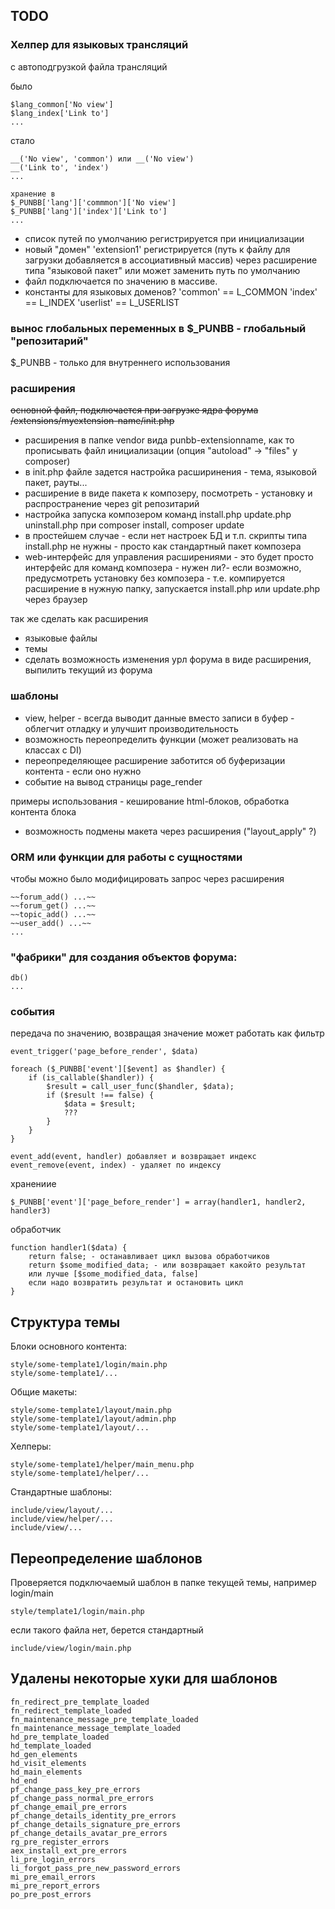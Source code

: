 
## TODO

### Хелпер для языковых трансляций 

с автоподгрузкой файла трансляций

было
    
    $lang_common['No view']
    $lang_index['Link to']
    ...

стало 
    
    __('No view', 'common') или __('No view')
    __('Link to', 'index')
    ...

    хранение в
    $_PUNBB['lang']['commmon']['No view']
    $_PUNBB['lang']['index']['Link to']
    ...

- список путей по умолчанию регистрируется при инициализации
- новый "домен" 'extension1' регистрируется (путь к файлу для загрузки добавляется в ассоциативный массив) через расширение типа "языковой пакет"
или может заменить путь по умолчанию
- файл подключается по значению в массиве.
- константы для языковых доменов? 'common' == L_COMMON 'index' == L_INDEX 'userlist' == L_USERLIST

### вынос глобальных переменных в $_PUNBB - глобальный "репозитарий"

$_PUNBB - только для внутреннего использования

### расширения

~~основной файл, подключается при загрузке ядра форума~~   
~~/extensions/myextension-name/init.php~~
- расширения в папке vendor вида punbb-extensionname, как то прописывать файл инициализации (опция "autoload" -> "files" у composer)
- в init.php файле задется настройка расширинения - тема, языковой пакет, рауты...
- расширение в виде пакета к композеру, посмотреть - установку и распространение через git репозитарий
- настройка запуска композером команд install.php update.php uninstall.php при composer install, composer update 
- в простейшем случае - если нет настроек БД и т.п. скрипты типа install.php не нужны - просто как стандартный пакет композера
- web-интерфейс для управления расширениями - это будет просто интерфейс для команд композера - нужен ли?- если возможно, предусмотреть установку без композера - т.е. компируется расширение в нужную папку, запускается install.php или update.php через браузер 

так же сделать как расширения
- языковые файлы
- темы
- сделать возможность изменения урл форума в виде расширения, выпилить текущий из форума

### шаблоны

- view, helper - всегда выводит данные вместо записи в буфер - облегчит отладку и улучшит производительность
- возможность переопределить функции (может реализовать на классах с DI)
- переопределяющее расширение заботится об буферизации контента - если оно нужно
- событие на вывод страницы page_render

примеры использования - кеширование html-блоков, обработка контента блока

- возможность подмены макета через расширения ("layout_apply" ?)

### ORM или функции для работы с сущностями

чтобы можно было модифицировать запрос через расширения

    ~~forum_add() ...~~
    ~~forum_get() ...~~
    ~~topic_add() ...~~
    ~~user_add() ...~~
    ...

### "фабрики" для создания объектов форума:

    db()
    ...

### события

передача по значению, возвращая значение может работать как фильтр

    event_trigger('page_before_render', $data)

    foreach ($_PUNBB['event'][$event] as $handler) {
        if (is_callable($handler)) {
            $result = call_user_func($handler, $data);
            if ($result !== false) {
                $data = $result;
                ???
            }
        }
    }

    event_add(event, handler) добавляет и возвращает индекс
    event_remove(event, index) - удаляет по индексу

хранениие

    $_PUNBB['event']['page_before_render'] = array(handler1, handler2, handler3)

обработчик

    function handler1($data) {
        return false; - останавливает цикл вызова обработчиков
        return $some_modified_data; - или возвращает какойто результат
        или лучше [$some_modified_data, false]
        если надо возвратить результат и остановить цикл
    }

## Структура темы

Блоки основного контента:

    style/some-template1/login/main.php
    style/some-template1/...

Общие макеты:
    
    style/some-template1/layout/main.php
    style/some-template1/layout/admin.php
    style/some-template1/layout/...

Хелперы:

    style/some-template1/helper/main_menu.php    
    style/some-template1/helper/...

Стандартные шаблоны:

    include/view/layout/...
    include/view/helper/...
    include/view/...

## Переопределение шаблонов

Проверяется подключаемый шаблон в папке текущей темы, например login/main
    
    style/template1/login/main.php
    
если такого файла нет, берется стандартный

    include/view/login/main.php

## Удалены некоторые хуки для шаблонов

    fn_redirect_pre_template_loaded
    fn_redirect_template_loaded
    fn_maintenance_message_pre_template_loaded
    fn_maintenance_message_template_loaded
    hd_pre_template_loaded
    hd_template_loaded
    hd_gen_elements
    hd_visit_elements
    hd_main_elements
    hd_end
    pf_change_pass_key_pre_errors
    pf_change_pass_normal_pre_errors
    pf_change_email_pre_errors
    pf_change_details_identity_pre_errors
    pf_change_details_signature_pre_errors
    pf_change_details_avatar_pre_errors
    rg_pre_register_errors
    aex_install_ext_pre_errors
    li_pre_login_errors
    li_forgot_pass_pre_new_password_errors
    mi_pre_email_errors
    mi_pre_report_errors
    po_pre_post_errors
